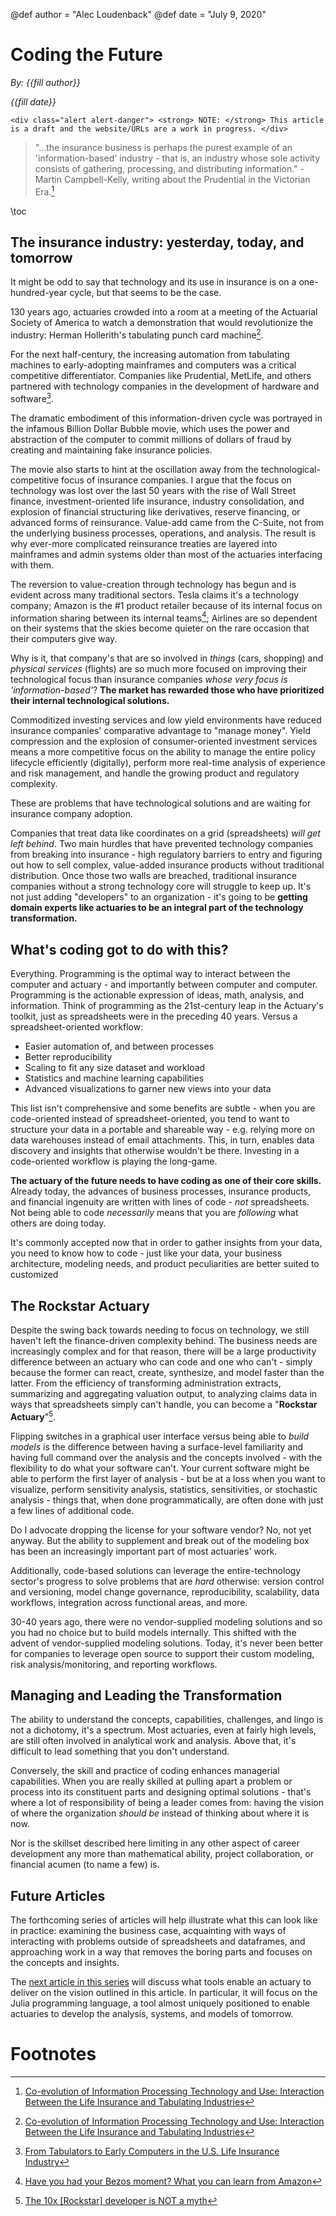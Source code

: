 @def author = "Alec Loudenback"
@def date = "July 9, 2020"

# Coding the Future
*By:  {{fill author}}*

*{{fill date}}*

~~~
<div class="alert alert-danger"> <strong> NOTE: </strong> This article is a draft and the website/URLs are a work in progress. </div>
~~~

> "...the insurance business is perhaps the purest example of an 'information-based' industry - that is, an industry whose sole activity consists of gathering, processing, and distributing information." - Martin Campbell-Kelly, writing about the Prudential in the Victorian Era.[^1]

\toc

## The insurance industry: yesterday, today, and tomorrow

It might be odd to say that technology and its use in insurance is on a one-hundred-year cycle, but that seems to be the case.

130 years ago, actuaries crowded into a room at a meeting of the Actuarial Society of America to watch a demonstration that would revolutionize the industry: Herman Hollerith's tabulating punch card machine[^1]. 

For the next half-century, the increasing automation from tabulating machines to early-adopting mainframes and computers was a critical competitive differentiator. Companies like Prudential, MetLife, and others partnered with technology companies in the development of hardware and software[^2].

The dramatic embodiment of this information-driven cycle was portrayed in the infamous Billion Dollar Bubble movie, which uses the power and abstraction of the computer to commit millions of dollars of fraud by creating and maintaining fake insurance policies.

The movie also starts to hint at the oscillation away from the technological-competitive focus of insurance companies. I argue that the focus on technology was lost over the last 50 years with the rise of Wall Street finance, investment-oriented life insurance, industry consolidation, and explosion of financial structuring like derivatives, reserve financing, or advanced forms of reinsurance. Value-add came from the C-Suite, not from the underlying business processes, operations, and analysis. The result is why ever-more complicated reinsurance treaties are layered into mainframes and admin systems older than most of the actuaries interfacing with them.

The reversion to value-creation through technology has begun and is evident across many traditional sectors. Tesla claims it's a technology company; Amazon is the #1 product retailer because of its internal focus on information sharing between its internal teams[^3]; Airlines are so dependent on their systems that the skies become quieter on the rare occasion that their computers give way.

Why is it, that company's that are so involved in *things* (cars, shopping) and *physical services* (flights) are so much more focused on improving their technological focus than insurance companies *whose very focus is 'information-based'*? **The market has rewarded those who have prioritized their internal technological solutions.**

Commoditized investing services and low yield environments have reduced insurance companies' comparative advantage to "manage money". Yield compression and the explosion of consumer-oriented investment services means a more competitive focus on the ability to manage the entire policy lifecycle efficiently (digitally), perform more real-time analysis of experience and risk management, and handle the growing product and regulatory complexity. 

These are problems that have technological solutions and are waiting for insurance company adoption.

Companies that treat data like coordinates on a grid (spreadsheets) *will get left behind*. Two main hurdles that have prevented technology companies from breaking into insurance - high regulatory barriers to entry and figuring out how to sell complex, value-added insurance products without traditional distribution. Once those two walls are breached, traditional insurance companies without a strong technology core will struggle to keep up. It's not just adding "developers" to an organization - it's going to be **getting domain experts like actuaries to be an integral part of the technology transformation.**

## What's coding got to do with this?

Everything. Programming is the optimal way to interact between the computer and actuary -  and importantly between computer and computer. Programming is the actionable expression of ideas, math, analysis, and information. Think of programming as the 21st-century leap in the Actuary's toolkit, just as spreadsheets were in the preceding 40 years. Versus a spreadsheet-oriented workflow:

- Easier automation of, and between processes
- Better reproducibility
- Scaling to fit any size dataset and workload
- Statistics and machine learning capabilities
- Advanced visualizations to garner new views into your data

This list isn't comprehensive and some benefits are subtle - when you are code-oriented instead of spreadsheet-oriented, you tend to want to structure your data in a portable and shareable way - e.g. relying more on data warehouses instead of email attachments. This, in turn, enables data discovery and insights that otherwise wouldn't be there. Investing in a code-oriented workflow is playing the long-game.

**The actuary of the future needs to have coding as one of their core skills.** Already today, the advances of business processes, insurance products, and financial ingenuity are written with lines of code - *not* spreadsheets. Not being able to code *necessarily* means that you are *following* what others are doing today.

It's commonly accepted now that in order to gather insights from your data, you need to know how to code - just like your data, your business architecture, modeling needs, and product peculiarities are better suited to customized 

## The Rockstar Actuary
Despite the swing back towards needing to focus on technology, we still haven't left the finance-driven complexity behind. The business needs are increasingly complex and for that reason, there will be a large productivity difference between an actuary who can code and one who can't - simply because the former can react, create, synthesize, and model faster than the latter. From the efficiency of transforming administration extracts, summarizing and aggregating valuation output, to analyzing claims data in ways that spreadsheets simply can't handle, you can become a "**Rockstar Actuary**"[^4].

Flipping switches in a graphical user interface versus being able to *build models* is the difference between having a surface-level familiarity and having full command over the analysis and the concepts involved - with the flexibility to do what your software can't. Your current software might be able to perform the first layer of analysis - but be at a loss when you want to visualize, perform sensitivity analysis, statistics, sensitivities, or stochastic analysis - things that, when done programmatically, are often done with just a few lines of additional code.

Do I advocate dropping the license for your software vendor? No, not yet anyway. But the ability to supplement and break out of the modeling box has been an increasingly important part of most actuaries' work.

Additionally, code-based solutions can leverage the entire-technology sector's progress to solve problems that are *hard* otherwise: version control and versioning, model change governance, reproducibility, scalability, data workflows, integration across functional areas, and more.

30-40 years ago, there were no vendor-supplied modeling solutions and so you had no choice but to build models internally. This shifted with the advent of vendor-supplied modeling solutions. Today, it's never been better for companies to leverage open source to support their custom modeling, risk analysis/monitoring, and reporting workflows.

## Managing and Leading the Transformation

The ability to understand the concepts, capabilities, challenges, and lingo is not a dichotomy, it's a spectrum. Most actuaries, even at fairly high levels, are still often involved in analytical work and analysis. Above that, it's difficult to lead something that you don't understand.

Conversely, the skill and practice of coding enhances managerial capabilities. When you are really skilled at pulling apart a problem or process into its constituent parts and designing optimal solutions - that's where a lot of responsibility of being a leader comes from: having the vision of where the organization *should be* instead of thinking about where it is now.

Nor is the skillset described here limiting in any other aspect of career development any more than mathematical ability, project collaboration, or financial acumen (to name a few) is.

## Future Articles

The forthcoming series of articles will help illustrate what this can look like in practice: examining the business case, acquainting with ways of interacting with problems outside of spreadsheets and dataframes, and approaching work in a way that removes the boring parts and focuses on the concepts and insights.

The [next article in this series](/blog/julia-actuaries/) will discuss what tools enable an actuary to deliver on the vision outlined in this article. In particular, it will focus on the Julia programming language, a tool almost uniquely positioned to enable actuaries to develop the analysis, systems, and models of tomorrow.


# Footnotes
[^1]: [Co-evolution of Information Processing Technology and Use: Interaction Between the Life Insurance and Tabulating Industries](https://dspace.mit.edu/bitstream/handle/1721.1/2472/swp-3575-28521189.pdf?sequence=1)
[^2]: [From Tabulators to Early Computers in the U.S. Life Insurance Industry](http://ccs.mit.edu/papers/CCSWP153.html)
[^3]: [Have you had your Bezos moment? What you can learn from Amazon](https://www.cio.com/article/3218667/have-you-had-your-bezos-moment-what-you-can-learn-from-amazon.html)
[^4]: [The 10x [Rockstar] developer is NOT a myth](https://www.ybrikman.com/writing/2013/09/29/the-10x-developer-is-not-myth/)
[^5]: [Aviva Case Study](https://juliacomputing.com/case-studies/aviva.html)
[^6]: The author of this article contributes to JuliaActuary
